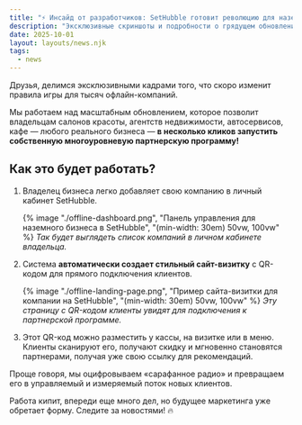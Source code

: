 ```yaml
---
title: "⚡️ Инсайд от разработчиков: SetHubble готовит революцию для наземного бизнеса!"
description: "Эксклюзивные скриншоты и подробности о грядущем обновлении, которое позволит офлайн-бизнесу (салонам, кафе, агентствам) запускать свои партнерские программы."
date: 2025-10-01
layout: layouts/news.njk
tags:
  - news
---
```


Друзья, делимся эксклюзивными кадрами того, что скоро изменит правила игры для тысяч офлайн-компаний.

Мы работаем над масштабным обновлением, которое позволит владельцам салонов красоты, агентств недвижимости, автосервисов, кафе — любого реального бизнеса — **в несколько кликов запустить собственную многоуровневую партнерскую программу!**

## Как это будет работать?

1.  Владелец бизнеса легко добавляет свою компанию в личный кабинет SetHubble.

    {% image "./offline-dashboard.png", "Панель управления для наземного бизнеса в SetHubble", "(min-width: 30em) 50vw, 100vw" %}
    *Так будет выглядеть список компаний в личном кабинете владельца.*

2.  Система **автоматически создает стильный сайт-визитку** с QR-кодом для прямого подключения клиентов.

    {% image "./offline-landing-page.png", "Пример сайта-визитки для компании на SetHubble", "(min-width: 30em) 50vw, 100vw" %}
    *Эту страницу с QR-кодом клиенты увидят для подключения к партнерской программе.*

3.  Этот QR-код можно разместить у кассы, на визитке или в меню. Клиенты сканируют его, получают скидку и мгновенно становятся партнерами, получая уже свою ссылку для рекомендаций.

Проще говоря, мы оцифровываем «сарафанное радио» и превращаем его в управляемый и измеряемый поток новых клиентов.

Работа кипит, впереди еще много дел, но будущее маркетинга уже обретает форму. Следите за новостями! 🔥
